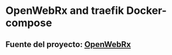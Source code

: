 # OpenWebRx and traefik Docker-compose

## Fuente del proyecto: [OpenWebRx](https://www.openwebrx.de/ "Fuente")